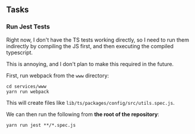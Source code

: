 ## Tasks

### Run Jest Tests

Right now, I don't have the TS tests working directly, so I need to run them indirectly by compiling the JS first, and then executing the compiled typescript.

This is annoying, and I don't plan to make this required in the future.

First, run webpack from the `www` directory:

```
cd services/www
yarn run webpack
```

This will create files like `lib/ts/packages/config/src/utils.spec.js`.

We can then run the following from **the root of the repository**:

```
yarn run jest **/*.spec.js
```